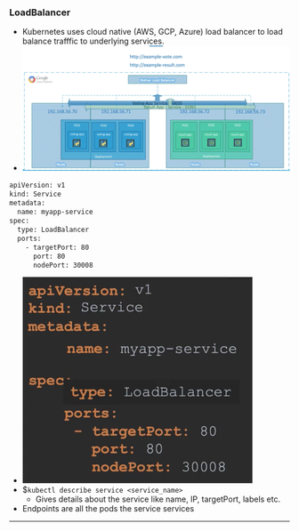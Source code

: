 
### LoadBalancer

- Kubernetes uses cloud native (AWS, GCP, Azure) load balancer to load balance trafffic to underlying services.
- ![loadbalancerservice.png](Attachments/loadbalancerservice.png)
```
apiVersion: v1
kind: Service
metadata:
  name: myapp-service
spec:
  type: LoadBalancer
  ports:
    - targetPort: 80
      port: 80
      nodePort: 30008
```
- ![loadbalancerservicedefnyamlfile.png](Attachments/loadbalancerservicedefnyamlfile.png)
- $`kubectl describe service <service_name>`
	- Gives details about the service like name, IP, targetPort, labels etc.
- Endpoints are all the pods the service services


---
